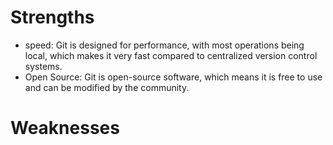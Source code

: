 # Strengths

- speed: Git is designed for performance, with most operations being local, which makes it very fast compared to centralized version control systems.
- Open Source: Git is open-source software, which means it is free to use and can be modified by the community.

# Weaknesses
